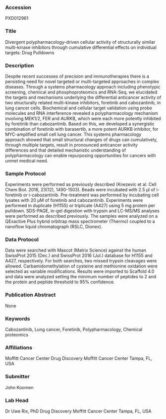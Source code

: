 ### Accession
PXD012961

### Title
Divergent polypharmacology-driven cellular activity of structurally similar multi-kinase inhibitors through cumulative differential effects on individual targets: Drug Pulldowns

### Description
Despite recent successes of precision and immunotherapies there is a persisting need for novel targeted or multi-targeted approaches in complex diseases. Through a systems pharmacology approach including phenotypic screening, chemical and phosphoproteomics and RNA-Seq, we elucidated the targets and mechanisms underlying the differential anticancer activity of two structurally related multi-kinase inhibitors, foretinib and cabozantinib, in lung cancer cells. Biochemical and cellular target validation using probe molecules and RNA interference revealed a polypharmacology mechanism involving MEK1/2, FER and AURKB, which were each more potently inhibited by foretinib than cabozantinib. Based on this, we developed a synergistic combination of foretinib with barasertib, a more potent AURKB inhibitor, for MYC-amplified small cell lung cancer. This systems pharmacology approach showed that small structural changes of drugs can cumulatively, through multiple targets, result in pronounced anticancer activity differences and that detailed mechanistic understanding of polypharmacology can enable repurposing opportunities for cancers with unmet medical need.

### Sample Protocol
Experiments were performed as previously described (Knezevic et al. Cell Chem Biol. 2016, 23(12), 1490-1503). Beads were incubated with 2.5 µl of i-foretinib or i-cabozantinib. Pre-treatment was performed by incubating cell lysates with 20 µM of foretinib and cabozantinib. Experiments were performed in duplicate (H1155) or triplicate (A427) using 5 mg protein per pulldown. SDS-PAGE, in-gel digestion with trypsin and LC-MS/MS analyses were performed as described previously. The samples were analyzed on a QExactive Plus hybrid orbitrap mass spectrometer (Thermo) coupled to a nanoflow liquid chromatograph (RSLC, Dionex).

### Data Protocol
Data were searched with Mascot (Matrix Science) against the human SwissProt 2015 (Dec.) and SwissProt 2016 (Jul.) database for H1155 and A427, respectively. For both searches, two missed trypsin cleavages were allowed. Carbamidomethylation of cysteine and methionine oxidation were selected as variable modifications. Results were imported to Scaffold 4.0 and data were analyzed setting the minimum number of peptides to 2 and the protein and peptide threshold to 95% confidence.

### Publication Abstract
None

### Keywords
Cabozantinib, Lung cancer, Foretinib, Polypharmacology, Chemical proteomics

### Affiliations
Moffitt Cancer Center
Drug Discovery Moffitt Cancer Center Tampa, FL, USA

### Submitter
John Koomen

### Lab Head
Dr Uwe Rix, PhD
Drug Discovery Moffitt Cancer Center Tampa, FL, USA


